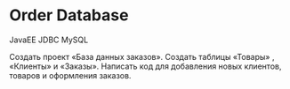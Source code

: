# Order Database
JavaEE JDBC MySQL

Создать проект «База данных заказов». Создать таблицы «Товары» , «Клиенты» и «Заказы».
Написать код для добавления новых клиентов, товаров и оформления заказов.
